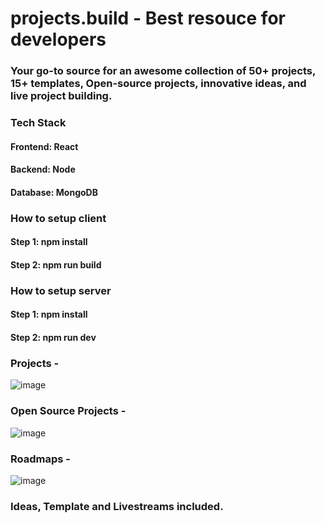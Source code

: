 # projects.build - Best resouce for developers

### Your go-to source for an awesome collection of 50+ projects, 15+ templates, Open-source projects, innovative ideas, and live project building.

### Tech Stack
#### Frontend: React
#### Backend: Node
#### Database: MongoDB

### How to setup client
#### Step 1: npm install
#### Step 2: npm run build

### How to setup server
#### Step 1: npm install
#### Step 2: npm run dev

### Projects - 
![image](https://github.com/57hemanth/projects.build/assets/52588031/da893319-1a4e-4b74-86cc-215e37aceccb)

### Open Source Projects -
![image](https://github.com/57hemanth/projects.build/assets/52588031/0fa719c0-c20a-4c14-ba61-ff0c05580d0d)

### Roadmaps -
![image](https://github.com/57hemanth/projects.build/assets/52588031/d8ff3225-9cde-4277-abda-950c4eb5863a)

### Ideas, Template and Livestreams included.



